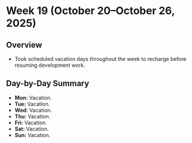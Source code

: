 # Week 19 (October 20–October 26, 2025)

## Overview
- Took scheduled vacation days throughout the week to recharge before resuming development work.

## Day-by-Day Summary
- **Mon:** Vacation.
- **Tue:** Vacation.
- **Wed:** Vacation.
- **Thu:** Vacation.
- **Fri:** Vacation.
- **Sat:** Vacation.
- **Sun:** Vacation.
